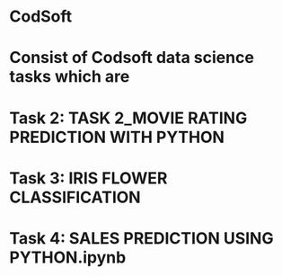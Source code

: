 # CodSoft
# Consist of Codsoft data science tasks which are
# Task 2: TASK 2_MOVIE RATING PREDICTION WITH PYTHON
# Task 3: IRIS FLOWER CLASSIFICATION
# Task 4: SALES PREDICTION USING PYTHON.ipynb
